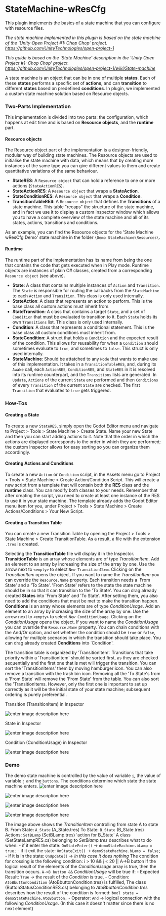 # StateMachine-wResCfg
This plugin implements the basics of a state machine that you can configure with resource files.

*The state machine implemented in this plugin is based on the state machine of the 'Unity Open Project #1: Chop Chop' project.
https://github.com/UnityTechnologies/open-project-1*

*This guide is based on the 'State Machine' description in the 'Unity Open Project #1: Chop Chop' project. https://github.com/UnityTechnologies/open-project-1/wiki/State-machine*

A state machine is an object that can be in one of multiple **states**. Each of these **states** performs a specific set of **actions**, and can **transition** to different **states** based on predefined **conditions**.
In plugin, we implemented a custom state machine solution based on Resource objects.

### Two-Parts Implementation
This implementation is divided into two parts: the configuration, which happens at edit time and is based on  **Resource objects**, and the  **runtime**  part.

#### Resource objects
The Resource object part of the implementation is a designer-friendly, modular way of building state machines. The Resource objects are used to initialise the state machine with data, which means that by creating more instances of the same type you can give different values to them and create quantitative variations of the same behaviour.

-   **StateRES**: A  `Resource object`  that can hold a reference to one or more actions (`StateActionRES`).
-   **StateActionRES**: A  `Resource object`  that wraps a  **StateAction**.
-   **StateConditionRES**: A  `Resource object`  that wraps a  **Condition**.
-   **TransitionTableRES**: A  `Resource object`  that defines the  **Transitions**  of a state machine. This table "recaps" the structure of the state machine, and in fact we use it to display a custom Inspector window which allows you to have a complete overview of the state machine and all of its states, actions, transitions and conditions.

As an example, you can find the Resource objects for the 'State Machine wResCfg Demo' state machine in the folder  `\Demo StateMachine\Resources\`.

#### Runtime
The runtime part of the implementation has its name from being the one that contains the code that gets executed when in Play mode. Runtime objects are instances of plain C# classes, created from a corresponding  `Resource object`  (see above).

-   **State**: A class that contains multiple instances of  `Action`  and  `Transition`. The  `State`  is responsible for routing the callbacks from the  `StateMachine`  to each  `Action`  and  `Transition`. This class is only used internally.
-   **StateAction**: A class that represents an action to perform. This is the base class all custom actions must inherit from.
-   **StateTransition**: A class that contains a target  `State`, and a set of  `Condition`  that must be evaluated to transition to it. Each  `State`  holds its own  `Transitions`  list. This class is only used internally.
-   **Condition**: A class that represents a conditional statement. This is the base class all custom conditions must inherit from.
-   **StateCondition**: A struct that holds a  `Condition`  and the expected result of the condition. This allows for reusability for when a  `Condition`  should sometimes evaluate to  `true`, and sometimes to  `false`. This struct is only used internally.
-   **StateMachine**: Should be attatched to any  `Node`  that wants to make use of this implementation. It takes in a  `TransitionTableRES`, and, during its  `Awake`  call, each  `ActionRES`,  `ConditionRES`, and  `StateRES`  in it is resolved into its runtime counterpart, and the  `Transitions`  lists are generated. In  `Update`,  `Actions`  of the current  `State`  are performed and then  `Conditions`  of every  `Transition`  of the current  `State`  are checked. The first  `Transition`  that evaluates to  `true`  gets triggered.

### How-Tos

#### Creating a State
To create a new  `StateRES`, simply open the Godot Editor menu and navigate to Project > Tools > State Machine > Create State. Name your new State and then you can start adding actions to it. Note that the order in which the actions are displayed corresponds to the order in which they are performed; the custom Inspector allows for easy sorting so you can organize them accordingly.

#### Creating Actions and Conditions
To create a new  `Action`  or  `Condition`  script, in the Assets menu go to Project > Tools > State Machine > Create Action/Condition Script. This will create a new script from a template that will contain both the  **RES**  class and the  **runtime**  class. You can modify both classes to your needs. Remember that after creating the script, you need to create at least one instance of the RES to use it in your state machine. The template already adds the Godot Editor menu item for you, under Project > Tools > State Machine > Create Actions/Conditions > Your New Script.

#### Creating a Transition Table
You can create a new Transition Table by opening the Project > Tools > State Machine > Create TransitionTable. As a result, a file with the extension `.tres` is created.

Selecting the **TransitionTable** file will display it in the Inspector. **TransitionTable** is an array whose elements are of type *TransitionItem*. Add an element to an array by increasing the size of the array by one. Use the arrow next to `<empty>` to select `New TransitionItem`. Clicking on the *TransitionItem* opens the object. If you want to name the *TransitionItem* you can override the `Resource.Name` property.
Each transition needs a 'From State' and a 'To State'. 'From State' refers to the state the state machine should be in so that it can transition to the 'To State'. You can drag already created **States** into 'From State' and 'To State'. After setting them, you also need to add the conditions that must be met to make the transition happen. **Conditions** is an array whose elements are of type *ConditionUsage*. Add an element to an array by increasing the size of the array by one. Use the arrow next to `<empty>` to select `New ConditionUsage`. Clicking on the *ConditionUsage* opens the object. If you want to name the *ConditionUsage* you can override the `Resource.Name` property. You can chain conditions with the And/Or option, and set whether the condition should be  `true`  or  `false`, allowing for multiple scenarios in which the transition should take place.  You can drag already created **Conditions** into 'Condition'.

The transition table is organized by 'TransitionItem'. Transitions that take priority within a 'TransitionItem' should be sorted first, as they are checked sequentially and the first one that is met will trigger the transition. You can sort the 'TransitionItems' them by moving hamburger icon. You can also remove a transition with the trash bin icon. Removing all the 'To State's from a 'From State' will remove the 'From State' from the table. You can also sort the 'TransitionItems. However, only the first one is important to set up correctly as it will be the initial state of your state machine; subsequent ordering is purely preferential.

Transition (TransitionItem) in Inspector

![enter image description here](https://github.com/Trufiadok/StateMachine-wResCfg-Demo/blob/main/Docs/OpenedTransitionItem.png)

State in Inspector

![enter image description here](https://github.com/Trufiadok/StateMachine-wResCfg-Demo/blob/main/Docs/OpenedState.png)

Condition (ConditionUsage) in Inspector

![enter image description here](https://github.com/Trufiadok/StateMachine-wResCfg-Demo/blob/main/Docs/OpenedConditionUsage.png)

### Demo
The demo state machine is controlled by the value of variable `i`, the value of variable `j` and the `buttons`.
The conditions determine which state the state machine enters.
![enter image description here](https://github.com/Trufiadok/StateMachine-wResCfg-Demo/blob/main/Docs/Start%20State.png)

![enter image description here](https://github.com/Trufiadok/StateMachine-wResCfg-Demo/blob/main/Docs/A%20to%20B%20state%20by%20AtoB%20button.png)

![enter image description here](https://github.com/Trufiadok/StateMachine-wResCfg-Demo/blob/main/Docs/B%20to%20C%20state%20by%20j%20greater%20than%20100%20and%20BtoC%20button.png)

![enter image description here](https://github.com/Trufiadok/StateMachine-wResCfg-Demo/blob/main/Docs/AtoB%20TransitionItem.png)

The image above shows the *TransitionItem* controlling from state A to state B.
From State: `A_State` (A_State.tres)
To State: `B_State` (B_State.tres)
Actions: `SetBLamp` (SetBLamp.tres) 'action for B_State'
	A class (SetStateLampRES.cs) belonging to *SetBlamp.tres* describes what to do when:
		- if it enter the state: `OnStateEnter()` -> `demoStateMachine.bLamp = true;`
		- if it exit the state: `OnStateExit()` -> `demoStateMachine.bLamp = false;`
		- if it is in the state: `OnUpdate()` -> *in this case it does nothing*
The condition for crossing is the following condition: i > 10 && j < 20 || A->B button
If the logical result of the elements of the *ConditionUsage* array is true, then the transition occurs.
`A->B button &&` *ConditionUsage* will be true if:
	- Expected Result: `True` -> the result of the *Condition* is true,
	- Condition: `AtoBbuttonCondition` (AtoBbuttonCondition.tres) is fulfilled,
	The class (ButtonStatusConditionRES.cs) belonging to *AtoBbuttonCondition.tres* describes how the result of the condition is formed:  `bool state = demoStateMachine.AtoBbutton;`
	- Operator: `And` -> logical connection with the following *ConditionUsage*.
(In this case it doesn't matter since there is no next element)